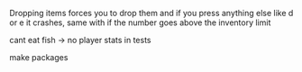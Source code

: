 Dropping items forces you to drop them and if you press anything else like d or e it crashes, same with if the number goes above the inventory limit

cant eat fish -> no player stats in tests

make packages